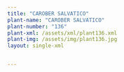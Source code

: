 ```yaml
---
title: "CAROBER SALVATICO"
plant-name: "CAROBER SALVATICO"
plant-number: "136"
plant-xml: /assets/xml/plant136.xml
plant-img: /assets/img/plant136.jpg
layout: single-xml


---
```

